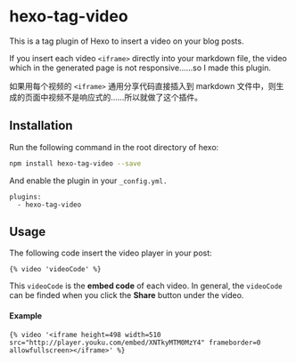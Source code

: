 # hexo-tag-video

This is a tag plugin of Hexo to insert a video on your blog posts.

If you insert each video `<iframe>` directly into your markdown file, the video which in the generated page is not responsive......so I made this plugin.

如果用每个视频的 `<iframe>` 通用分享代码直接插入到 markdown 文件中，则生成的页面中视频不是响应式的……所以就做了这个插件。

## Installation

Run the following command in the root directory of hexo:

```sh
npm install hexo-tag-video --save
```

And enable the plugin in your `_config.yml.`

```
plugins:
  - hexo-tag-video
```

## Usage

The following code insert the video player in your post:

```
{% video 'videoCode' %}
```

This `videoCode` is the **embed code** of each video. In general, the `videoCode` can be finded when you click the **Share** button under the video.

#### Example

```
{% video '<iframe height=498 width=510 src="http://player.youku.com/embed/XNTkyMTM0MzY4" frameborder=0 allowfullscreen></iframe>' %}
```